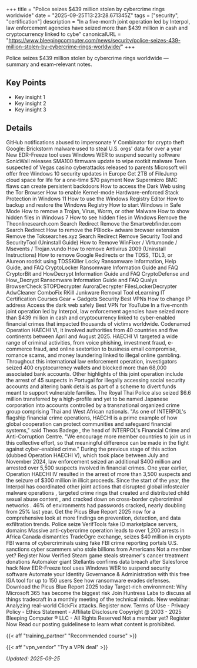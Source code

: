 +++
title = "Police seizes $439 million stolen by cybercrime rings worldwide"
date = "2025-09-25T13:23:28.671345Z"
tags = ["security", "certification"]
description = "In a five-month joint operation led by Interpol, law enforcement agencies have seized more than $439 million in cash and cryptocurrency linked to cybe"
canonicalURL = "https://www.bleepingcomputer.com/news/security/police-seizes-439-million-stolen-by-cybercrime-rings-worldwide/"
+++

Police seizes $439 million stolen by cybercrime rings worldwide — summary and exam-relevant notes.

## Key Points
- Key insight 1
- Key insight 2
- Key insight 3

## Details
GitHub notifications abused to impersonate Y Combinator for crypto theft Google: Brickstorm malware used to steal U.S. orgs' data for over a year New EDR-Freeze tool uses Windows WER to suspend security software SonicWall releases SMA100 firmware update to wipe rootkit malware Teen suspected of Vegas casino cyberattacks released to parents Microsoft will offer free Windows 10 security updates in Europe Get 2TB of FileJump cloud space for life for a one-time $70 payment New Supermicro BMC flaws can create persistent backdoors How to access the Dark Web using the Tor Browser How to enable Kernel-mode Hardware-enforced Stack Protection in Windows 11 How to use the Windows Registry Editor How to backup and restore the Windows Registry How to start Windows in Safe Mode How to remove a Trojan, Virus, Worm, or other Malware How to show hidden files in Windows 7 How to see hidden files in Windows Remove the Theonlinesearch.com Search Redirect Remove the Smartwebfinder.com Search Redirect How to remove the PBlock+ adware browser extension Remove the Toksearches.xyz Search Redirect Remove Security Tool and SecurityTool (Uninstall Guide) How to Remove WinFixer / Virtumonde / Msevents / Trojan.vundo How to remove Antivirus 2009 (Uninstall Instructions) How to remove Google Redirects or the TDSS, TDL3, or Alureon rootkit using TDSSKiller Locky Ransomware Information, Help Guide, and FAQ CryptoLocker Ransomware Information Guide and FAQ CryptorBit and HowDecrypt Information Guide and FAQ CryptoDefense and How\_Decrypt Ransomware Information Guide and FAQ Qualys BrowserCheck STOPDecrypter AuroraDecrypter FilesLockerDecrypter AdwCleaner ComboFix RKill Junkware Removal Tool eLearning IT Certification Courses Gear + Gadgets Security Best VPNs How to change IP address Access the dark web safely Best VPN for YouTube In a five-month joint operation led by Interpol, law enforcement agencies have seized more than $439 million in cash and cryptocurrency linked to cyber-enabled financial crimes that impacted thousands of victims worldwide. Codenamed Operation HAECHI VI, it involved authorities from 40 countries and five continents between April and August 2025. HAECHI VI targeted a wide range of criminal activities, from voice phishing, investment fraud, e-commerce fraud, and online sextortion to business email compromise, romance scams, and money laundering linked to illegal online gambling. Throughout this international law enforcement operation, investigators seized 400 cryptocurrency wallets and blocked more than 68,000 associated bank accounts. Other highlights of this joint operation include the arrest of 45 suspects in Portugal for illegally accessing social security accounts and altering bank details as part of a scheme to divert funds meant to support vulnerable families. The Royal Thai Police also seized $6.6 million transferred by a high-profile and yet to be named Japanese corporation into accounts controlled by a transnational organized crime group comprising Thai and West African nationals. "As one of INTERPOL's flagship financial crime operations, HAECHI is a prime example of how global cooperation can protect communities and safeguard financial systems," said Theos Badege , the head of INTERPOL's Financial Crime and Anti-Corruption Centre. "We encourage more member countries to join us in this collective effort, so that meaningful difference can be made in the fight against cyber-enabled crime." During the previous stage of this action (dubbed Operation HAECHI V), which took place between July and November 2024, law enforcement seized an additional $400 million and arrested over 5,500 suspects involved in financial crimes. One year earlier, Operation HAECHI IV resulted in the arrest of more than 3,500 suspects and the seizure of $300 million in illicit proceeds. Since the start of the year, the Interpol has coordinated other joint actions that disrupted global infostealer malware operations , targeted crime rings that created and distributed child sexual abuse content , and cracked down on cross-border cybercriminal networks . 46% of environments had passwords cracked, nearly doubling from 25% last year. Get the Picus Blue Report 2025 now for a comprehensive look at more findings on prevention, detection, and data exfiltration trends. Police seize VerifTools fake ID marketplace servers, domains Massive anti-cybercrime operation leads to over 1,200 arrests in Africa Canada dismantles TradeOgre exchange, seizes $40 million in crypto FBI warns of cybercriminals using fake FBI crime reporting portals U.S. sanctions cyber scammers who stole billions from Americans Not a member yet? Register Now Verified Steam game steals streamer's cancer treatment donations Automaker giant Stellantis confirms data breach after Salesforce hack New EDR-Freeze tool uses Windows WER to suspend security software Automate your Identity Governance & Administration with this free IGA tool for up to 150 users See how ransomware evades defenses. Download the Picus Blue Report 2025 today Target-rich environment: Why Microsoft 365 has become the biggest risk Join Huntress Labs to discuss all things tradecraft in a monthly meeting of the technical minds. New webinar: Analyzing real-world ClickFix attacks. Register now. Terms of Use - Privacy Policy - Ethics Statement - Affiliate Disclosure Copyright @ 2003 - 2025 Bleeping Computer ® LLC - All Rights Reserved Not a member yet? Register Now Read our posting guidelinese to learn what content is prohibited.



{{< aff "training_partner" "Recommended course" >}}

{{< aff "vpn_vendor" "Try a VPN deal" >}}

*Updated: 2025-09-25*